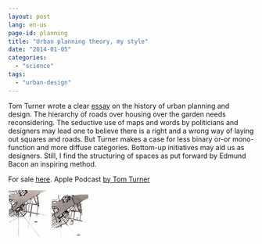 ```yaml
---
layout: post
lang: en-us
page-id: planning
title: "Urban planning theory, my style"
date: "2014-01-05"
categories:
  - "science"
tags:
  - "urban-design"
---
```


Tom Turner wrote a clear [essay](https://www.gardenvisit.com/history_theory/library_online_ebooks/architecture_city_as_landscape") on the history of urban planning and design.
The hierarchy of roads over housing over the garden needs reconsidering. The seductive
use of maps and words by politicians and designers may lead one to believe there is a
right and a wrong way of laying out squares and roads. But Turner makes a case for less
binary or-or mono-function and more diffuse categories. Bottom-up initiatives may aid us
as designers. Still, I find the structuring of spaces as put forward by Edmund Bacon an
inspiring method.

For sale [here](https://www.taylorfrancis.com/books/mono/10.4324/9781315024868/city-landscape-tom-turner).
Apple Podcast <a href="https://podcasts.apple.com/us/podcast/city-as-landscape-architecture/id1492008414">by Tom Turner</a>

![20140105-213730.jpg](/assets/img/blog/20140105-213730.jpg)
